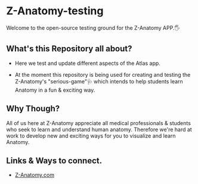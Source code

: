 # Z-Anatomy-testing
Welcome to the open-source testing ground for the Z-Anatomy APP.🖐️
## What's this Repository all about?

 * Here we test and update different aspects of the Atlas app.
  
 * At the moment this repository is being used for creating and testing the Z-Anatomy's "serious-game"🩺 which intends to help students learn Anatomy in a fun & exciting   way.
  
## Why Though?
All of us here at Z-Anatomy appreciate all medical professionals & students who seek to learn and understand human anatomy. Therefore we're hard at work to develop new and exciting ways for you to visualize and learn Anatomy.

## Links & Ways to connect.
* [Z-Anatomy.com](https://www.z-anatomy.com/)
